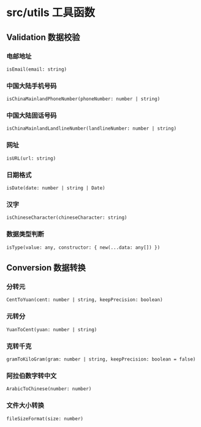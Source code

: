 # src/utils 工具函数

## Validation 数据校验

### 电邮地址

`isEmail(email: string)`

### 中国大陆手机号码

`isChinaMainlandPhoneNumber(phoneNumber: number | string)`

### 中国大陆固话号码

`isChinaMainlandLandlineNumber(landlineNumber: number | string)`

### 网址

`isURL(url: string)`

### 日期格式

`isDate(date: number | string | Date)`

### 汉字

`isChineseCharacter(chineseCharacter: string)`

### 数据类型判断

`isType(value: any, constructor: { new(...data: any[]) })`

## Conversion 数据转换

### 分转元

`CentToYuan(cent: number | string, keepPrecision: boolean)`

### 元转分

`YuanToCent(yuan: number | string)`

### 克转千克

`gramToKiloGram(gram: number | string, keepPrecision: boolean = false)`

### 阿拉伯数字转中文

`ArabicToChinese(number: number)`

### 文件大小转换

`fileSizeFormat(size: number)`
